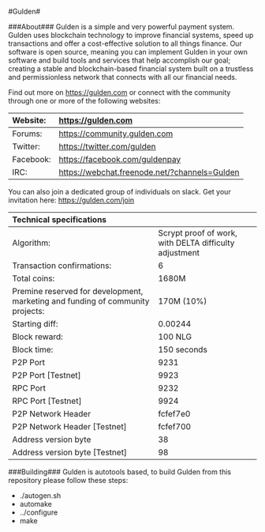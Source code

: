 #Gulden#

###About###
Gulden is a simple and very powerful payment system. Gulden uses blockchain technology to improve financial systems, speed up transactions and offer a cost-effective solution to all things finance. Our software is open source, meaning you can implement Gulden in your own software and build tools and services that help accomplish our goal; creating a stable and blockchain-based financial system built on a trustless and permissionless network that connects with all our financial needs.


Find out more on https://gulden.com or connect with the community through one or more of the following websites:

|Website:|https://gulden.com|
|:-----------|:-------|
|Forums:|https://community.gulden.com|
|Twitter:|https://twitter.com/gulden|
|Facebook:|https://facebook.com/guldenpay|
|IRC:|https://webchat.freenode.net/?channels=Gulden|


You can also join a dedicated group of individuals on slack. Get your invitation here: 
https://gulden.com/join


|Technical specifications||
|:-----------|:---------|
|Algorithm:|Scrypt proof of work, with DELTA difficulty adjustment|
|Transaction confirmations:|6|
|Total coins:|1680M|
|Premine reserved for development, marketing and funding of community projects:|170M (10%)|
|Starting diff:|0.00244|
|Block reward:|100 NLG|
|Block time:|150 seconds|
|P2P Port|9231|
|P2P Port [Testnet]|9923|
|RPC Port|9232|
|RPC Port [Testnet]|9924|
|P2P Network Header|fcfef7e0|
|P2P Network Header [Testnet]|fcfef700|
|Address version byte|38|
|Address version byte [Testnet]|98|




###Building###
Gulden is autotools based, to build Gulden from this repository please follow these steps:
* ./autogen.sh
* automake
* ../configure
* make
